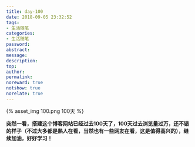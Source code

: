 ```yaml
---
title: day-100
date: 2018-09-05 23:32:52
tags:
- 生活随笔
categories:
- 生活随笔
password:
abstract:
message:
description:
top:
author:
permalink:
noreward: true
notshow: true
norelate: true
---
```

{% asset_img 100.png 100天 %}

<!--more-->

**突然一看，搭建这个博客网站已经过去100天了，100天过去浏览量过万，还不错的样子（不过大多都是熟人在看，当然也有一些网友在看，这是值得高兴的），继续加油，好好学习！**